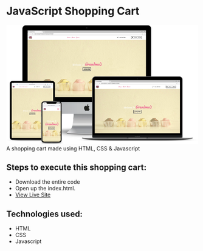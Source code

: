 
# JavaScript Shopping Cart

 
 
 ![title-pic](responsive.png)
 A shopping cart made using HTML, CSS &amp; Javascript
 
## Steps to execute this shopping cart:
- Download the entire code 
- Open up the index.html.
- [View Live Site](https://anthonys1760.github.io/Shopping-Cart-Project/)


## Technologies used: 
- HTML
- CSS 
- Javascript

